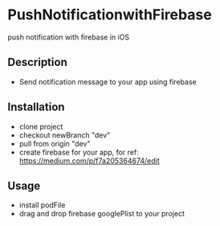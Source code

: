 # PushNotificationwithFirebase
push notification with firebase in iOS

## Description
 - Send notification message to your app using firebase
 
## Installation
 - clone project
 - checkout newBranch "dev"
 - pull from origin "dev"
 - create firebase for your app, for ref: https://medium.com/p/f7a205364674/edit
 
## Usage
 - install podFile
 - drag and drop firebase googlePlist to your project
 
 


